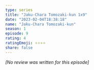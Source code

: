 ```yaml
---
type: series
title: "Jaku-Chara Tomozaki-kun 1x9"
date: "2023-02-04T18:38:18"
name: "Jaku-Chara Tomozaki-kun"
season: 1
episode: 9
rating: 4
ratingEmoji: ⭐️⭐️⭐️⭐️
share: false
---
```


*[No review was written for this episode]*
